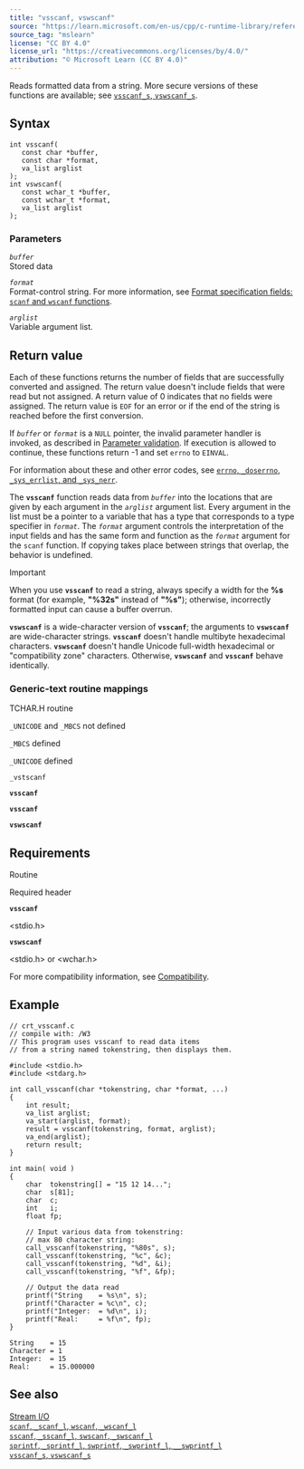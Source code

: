 ```yaml
---
title: "vsscanf, vswscanf"
source: "https://learn.microsoft.com/en-us/cpp/c-runtime-library/reference/vsscanf-vswscanf?view=msvc-170"
source_tag: "mslearn"
license: "CC BY 4.0"
license_url: "https://creativecommons.org/licenses/by/4.0/"
attribution: "© Microsoft Learn (CC BY 4.0)"
---
```

Reads formatted data from a string. More secure versions of these functions are available; see [`vsscanf_s`, `vswscanf_s`](https://learn.microsoft.com/en-us/cpp/c-runtime-library/reference/vsscanf-s-vswscanf-s?view=msvc-170).

## Syntax

```
int vsscanf(
   const char *buffer,
   const char *format,
   va_list arglist
);
int vswscanf(
   const wchar_t *buffer,
   const wchar_t *format,
   va_list arglist
);
```

### Parameters

_`buffer`_  
Stored data

_`format`_  
Format-control string. For more information, see [Format specification fields: `scanf` and `wscanf` functions](https://learn.microsoft.com/en-us/cpp/c-runtime-library/format-specification-fields-scanf-and-wscanf-functions?view=msvc-170).

_`arglist`_  
Variable argument list.

## Return value

Each of these functions returns the number of fields that are successfully converted and assigned. The return value doesn't include fields that were read but not assigned. A return value of 0 indicates that no fields were assigned. The return value is `EOF` for an error or if the end of the string is reached before the first conversion.

If _`buffer`_ or _`format`_ is a `NULL` pointer, the invalid parameter handler is invoked, as described in [Parameter validation](https://learn.microsoft.com/en-us/cpp/c-runtime-library/parameter-validation?view=msvc-170). If execution is allowed to continue, these functions return -1 and set `errno` to `EINVAL`.

For information about these and other error codes, see [`errno`, `_doserrno`, `_sys_errlist`, and `_sys_nerr`](https://learn.microsoft.com/en-us/cpp/c-runtime-library/errno-doserrno-sys-errlist-and-sys-nerr?view=msvc-170).

The **`vsscanf`** function reads data from _`buffer`_ into the locations that are given by each argument in the _`arglist`_ argument list. Every argument in the list must be a pointer to a variable that has a type that corresponds to a type specifier in _`format`_. The _`format`_ argument controls the interpretation of the input fields and has the same form and function as the _`format`_ argument for the `scanf` function. If copying takes place between strings that overlap, the behavior is undefined.

Important

When you use **`vsscanf`** to read a string, always specify a width for the **%s** format (for example, **"%32s"** instead of **"%s"**); otherwise, incorrectly formatted input can cause a buffer overrun.

**`vswscanf`** is a wide-character version of **`vsscanf`**; the arguments to **`vswscanf`** are wide-character strings. **`vsscanf`** doesn't handle multibyte hexadecimal characters. **`vswscanf`** doesn't handle Unicode full-width hexadecimal or "compatibility zone" characters. Otherwise, **`vswscanf`** and **`vsscanf`** behave identically.

### Generic-text routine mappings

TCHAR.H routine

`_UNICODE` and `_MBCS` not defined

`_MBCS` defined

`_UNICODE` defined

`_vstscanf`

**`vsscanf`**

**`vsscanf`**

**`vswscanf`**

## Requirements

Routine

Required header

**`vsscanf`**

<stdio.h>

**`vswscanf`**

<stdio.h> or <wchar.h>

For more compatibility information, see [Compatibility](https://learn.microsoft.com/en-us/cpp/c-runtime-library/compatibility?view=msvc-170).

## Example

```
// crt_vsscanf.c
// compile with: /W3
// This program uses vsscanf to read data items
// from a string named tokenstring, then displays them.

#include <stdio.h>
#include <stdarg.h>

int call_vsscanf(char *tokenstring, char *format, ...)
{
    int result;
    va_list arglist;
    va_start(arglist, format);
    result = vsscanf(tokenstring, format, arglist);
    va_end(arglist);
    return result;
}

int main( void )
{
    char  tokenstring[] = "15 12 14...";
    char  s[81];
    char  c;
    int   i;
    float fp;

    // Input various data from tokenstring:
    // max 80 character string:
    call_vsscanf(tokenstring, "%80s", s);
    call_vsscanf(tokenstring, "%c", &c);
    call_vsscanf(tokenstring, "%d", &i);
    call_vsscanf(tokenstring, "%f", &fp);

    // Output the data read
    printf("String    = %s\n", s);
    printf("Character = %c\n", c);
    printf("Integer:  = %d\n", i);
    printf("Real:     = %f\n", fp);
}
```

```
String    = 15
Character = 1
Integer:  = 15
Real:     = 15.000000
```

## See also

[Stream I/O](https://learn.microsoft.com/en-us/cpp/c-runtime-library/stream-i-o?view=msvc-170)  
[`scanf`, `_scanf_l`, `wscanf`, `_wscanf_l`](https://learn.microsoft.com/en-us/cpp/c-runtime-library/reference/scanf-scanf-l-wscanf-wscanf-l?view=msvc-170)  
[`sscanf`, `_sscanf_l`, `swscanf`, `_swscanf_l`](https://learn.microsoft.com/en-us/cpp/c-runtime-library/reference/sscanf-sscanf-l-swscanf-swscanf-l?view=msvc-170)  
[`sprintf`, `_sprintf_l`, `swprintf`, `_swprintf_l`, `__swprintf_l`](https://learn.microsoft.com/en-us/cpp/c-runtime-library/reference/sprintf-sprintf-l-swprintf-swprintf-l-swprintf-l?view=msvc-170)  
[`vsscanf_s`, `vswscanf_s`](https://learn.microsoft.com/en-us/cpp/c-runtime-library/reference/vsscanf-s-vswscanf-s?view=msvc-170)